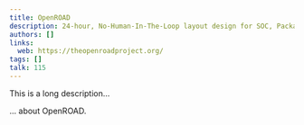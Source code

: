 ```yaml
---
title: OpenROAD
description: 24-hour, No-Human-In-The-Loop layout design for SOC, Package and PCB with no Power-Performance-Area (PPA) loss
authors: []
links:
  web: https://theopenroadproject.org/
tags: []
talk: 115
---
```


This is a long description...
<!--more-->
... about OpenROAD.
